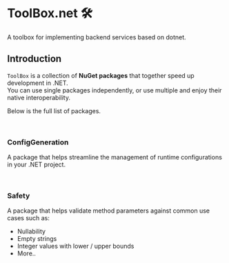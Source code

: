# ToolBox.net 🛠️
A toolbox for implementing backend services based on dotnet.

## Introduction

`ToolBox` is a collection of **NuGet packages** that together speed up development in .NET.\
You can use single packages independently, or use multiple and enjoy their native interoperability.

Below is the full list of packages.

<br>

### ConfigGeneration

A package that helps streamline the management of runtime configurations in your .NET project.

<br>

### Safety

A package that helps validate method parameters against common use cases such as:
* Nullability
* Empty strings
* Integer values with lower / upper bounds
* More..
